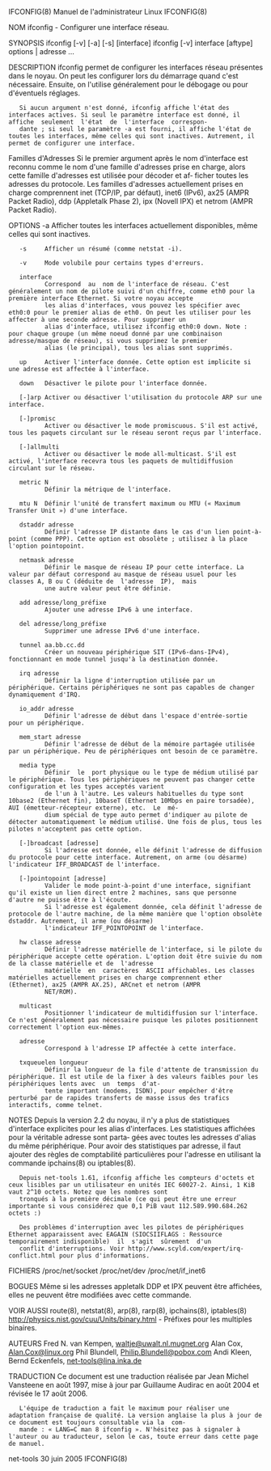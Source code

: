IFCONFIG(8)                                                                  Manuel de l'administrateur Linux                                                                  IFCONFIG(8)

NOM
       ifconfig - Configurer une interface réseau.

SYNOPSIS
       ifconfig [-v] [-a] [-s] [interface]
       ifconfig [-v] interface [aftype] options | adresse ...

DESCRIPTION
       ifconfig  permet  de  configurer les interfaces réseau présentes dans le noyau. On peut les configurer lors du démarrage quand c'est nécessaire. Ensuite, on l'utilise généralement
       pour le débogage ou pour d'éventuels réglages.

       Si aucun argument n'est donné, ifconfig affiche l'état des interfaces actives. Si seul le paramètre interface est donné, il affiche  seulement  l'état  de  l'interface  correspon‐
       dante ; si seul le paramètre -a est fourni, il affiche l'état de toutes les interfaces, même celles qui sont inactives. Autrement, il permet de configurer une interface.

Familles d'Adresses
       Si  le premier argument après le nom d'interface est reconnu comme le nom d'une famille d'adresses prise en charge, alors cette famille d'adresses est utilisée pour décoder et af‐
       ficher toutes les adresses du protocole. Les familles d'adresses actuellement prises en charge comprennent inet (TCP/IP, par défaut), inet6 (IPv6), ax25 (AMPR Packet  Radio),  ddp
       (Appletalk Phase 2), ipx (Novell IPX) et netrom (AMPR Packet Radio).

OPTIONS
       -a     Afficher toutes les interfaces actuellement disponibles, même celles qui sont inactives.

       -s     Afficher un résumé (comme netstat -i).

       -v     Mode volubile pour certains types d'erreurs.

       interface
              Correspond  au  nom de l'interface de réseau. C'est généralement un nom de pilote suivi d'un chiffre, comme eth0 pour la première interface Ethernet. Si votre noyau accepte
              les alias d'interfaces, vous pouvez les spécifier avec eth0:0 pour le premier alias de eth0. On peut les utiliser pour les affecter à une seconde adresse. Pour supprimer un
              alias d'interface, utilisez ifconfig eth0:0 down. Note : pour chaque groupe (un même noeud donné par une combinaison adresse/masque de réseau), si vous supprimez le premier
              alias (le principal), tous les alias sont supprimés.

       up     Activer l'interface donnée. Cette option est implicite si une adresse est affectée à l'interface.

       down   Désactiver le pilote pour l'interface donnée.

       [-]arp Activer ou désactiver l'utilisation du protocole ARP sur une interface.

       [-]promisc
              Activer ou désactiver le mode promiscuous. S'il est activé, tous les paquets circulant sur le réseau seront reçus par l'interface.

       [-]allmulti
              Activer ou désactiver le mode all-multicast. S'il est activé, l'interface recevra tous les paquets de multidiffusion circulant sur le réseau.

       metric N
              Définir la métrique de l'interface.

       mtu N  Définir l'unité de transfert maximum ou MTU (« Maximum Transfer Unit ») d'une interface.

       dstaddr adresse
              Définir l'adresse IP distante dans le cas d'un lien point-à-point (comme PPP). Cette option est obsolète ; utilisez à la place l'option pointopoint.

       netmask adresse
              Définir le masque de réseau IP pour cette interface. La valeur par défaut correspond au masque de réseau usuel pour les classes A, B ou C (déduite de  l'adresse  IP),  mais
              une autre valeur peut être définie.

       add adresse/long_préfixe
              Ajouter une adresse IPv6 à une interface.

       del adresse/long_préfixe
              Supprimer une adresse IPv6 d'une interface.

       tunnel aa.bb.cc.dd
              Créer un nouveau périphérique SIT (IPv6-dans-IPv4), fonctionnant en mode tunnel jusqu'à la destination donnée.

       irq adresse
              Définir la ligne d'interruption utilisée par un périphérique. Certains périphériques ne sont pas capables de changer dynamiquement d'IRQ.

       io_addr adresse
              Définir l'adresse de début dans l'espace d'entrée-sortie pour un périphérique.

       mem_start adresse
              Définir l'adresse de début de la mémoire partagée utilisée par un périphérique. Peu de périphériques ont besoin de ce paramètre.

       media type
              Définir  le  port physique ou le type de médium utilisé par le périphérique. Tous les périphériques ne peuvent pas changer cette configuration et les types acceptés varient
              de l'un à l'autre. Les valeurs habituelles du type sont 10base2 (Ethernet fin), 10baseT (Ethernet 10Mbps en paire torsadée), AUI (émetteur-récepteur externe), etc.  Le  mé‐
              dium spécial de type auto permet d'indiquer au pilote de détecter automatiquement le médium utilisé. Une fois de plus, tous les pilotes n'acceptent pas cette option.

       [-]broadcast [adresse]
              Si l'adresse est donnée, elle définit l'adresse de diffusion du protocole pour cette interface. Autrement, on arme (ou désarme) l'indicateur IFF_BROADCAST de l'interface.

       [-]pointopoint [adresse]
              Valider le mode point-à-point d'une interface, signifiant qu'il existe un lien direct entre 2 machines, sans que personne d'autre ne puisse être à l'écoute.
              Si l'adresse est également donnée, cela définit l'adresse de protocole de l'autre machine, de la même manière que l'option obsolète dstaddr. Autrement, il arme (ou désarme)
              l'indicateur IFF_POINTOPOINT de l'interface.

       hw classe adresse
              Définir l'adresse matérielle de l'interface, si le pilote du périphérique accepte cette opération. L'option doit être suivie du nom de la classe matérielle et de  l'adresse
              matérielle  en  caractères  ASCII affichables. Les classes matérielles actuellement prises en charge comprennent ether (Ethernet), ax25 (AMPR AX.25), ARCnet et netrom (AMPR
              NET/ROM).

       multicast
              Positionner l'indicateur de multidiffusion sur l'interface. Ce n'est généralement pas nécessaire puisque les pilotes positionnent correctement l'option eux-mêmes.

       adresse
              Correspond à l'adresse IP affectée à cette interface.

       txqueuelen longueur
              Définir la longueur de la file d'attente de transmission du périphérique. Il est utile de la fixer à des valeurs faibles pour les périphériques lents avec  un  temps  d'at‐
              tente important (modems, ISDN), pour empêcher d'être perturbé par de rapides transferts de masse issus des trafics interactifs, comme telnet.

NOTES
       Depuis  la version 2.2 du noyau, il n'y a plus de statistiques d'interface explicites pour les alias d'interfaces. Les statistiques affichées pour la véritable adresse sont parta‐
       gées avec toutes les adresses d'alias du même périphérique. Pour avoir des statistiques par adresse, il faut ajouter des règles de comptabilité  particulières  pour  l'adresse  en
       utilisant la commande ipchains(8) ou iptables(8).

       Depuis net-tools 1.61, ifconfig affiche les compteurs d'octets et ceux lisibles par un utilisateur en unités IEC 60027-2. Ainsi, 1 KiB vaut 2^10 octets. Notez que les nombres sont
       tronqués à la première décimale (ce qui peut être une erreur importante si vous considérez que 0,1 PiB vaut 112.589.990.684.262 octets :)

       Des problèmes d'interruption avec les pilotes de périphériques Ethernet apparaissent avec EAGAIN (SIOCSIIFLAGS : Ressource temporairement indisponible)  il  s'agit  sûrement  d'un
       conflit d'interruptions. Voir http://www.scyld.com/expert/irq-conflict.html pour plus d'informations.

FICHIERS
       /proc/net/socket
       /proc/net/dev
       /proc/net/if_inet6

BOGUES
       Même si les adresses appletalk DDP et IPX peuvent être affichées, elles ne peuvent être modifiées avec cette commande.

VOIR AUSSI
       route(8), netstat(8), arp(8), rarp(8), ipchains(8), iptables(8)
       http://physics.nist.gov/cuu/Units/binary.html - Préfixes pour les multiples binaires.

AUTEURS
       Fred N. van Kempen, <waltje@uwalt.nl.mugnet.org>
       Alan Cox, <Alan.Cox@linux.org>
       Phil Blundell, <Philip.Blundell@pobox.com>
       Andi Kleen,
       Bernd Eckenfels, <net-tools@lina.inka.de>

TRADUCTION
       Ce  document  est  une  traduction  réalisée  par  Jean  Michel  Vansteene  <vanstee AT worldnet DOT fr> en août 1997, mise à jour par Guillaume Audirac en août 2004 et révisée le
       17 août 2006.

       L'équipe de traduction a fait le maximum pour réaliser une adaptation française de qualité. La version anglaise la plus à jour de ce document est toujours consultable via la  com‐
       mande : « LANG=C man 8 ifconfig ». N'hésitez pas à signaler à l'auteur ou au traducteur, selon le cas, toute erreur dans cette page de manuel.

net-tools                                                                              30 juin 2005                                                                            IFCONFIG(8)
